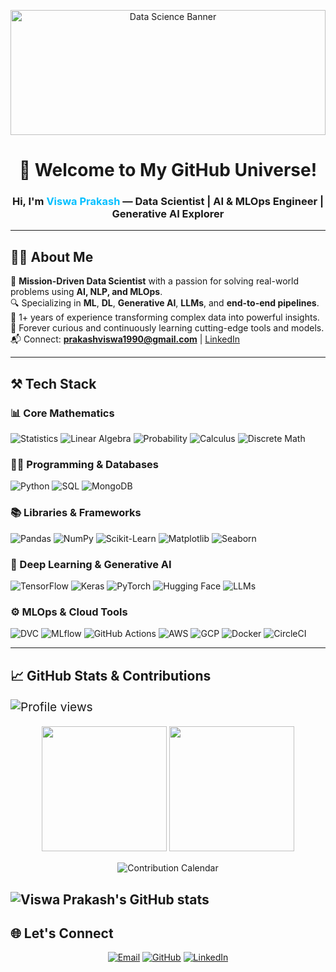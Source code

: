 <!-- Viswa Prakash GitHub Profile README -->

<p align="center">
  <img src="https://media.giphy.com/media/26xBwdIuRJiAIqHwA/giphy.gif" alt="Data Science Banner" width="100%" height="200"/>
</p>

<h1 align="center">🚀 Welcome to My GitHub Universe!</h1>
<h3 align="center">Hi, I'm <span style="color:#00BFFF">Viswa Prakash</span> — Data Scientist | AI & MLOps Engineer | Generative AI Explorer</h3>

---

## 👨‍💼 About Me

🎯 **Mission-Driven Data Scientist** with a passion for solving real-world problems using **AI, NLP, and MLOps**.  
🔍 Specializing in **ML**, **DL**, **Generative AI**, **LLMs**, and **end-to-end pipelines**.  
💼 1+ years of experience transforming complex data into powerful insights.  
🧠 Forever curious and continuously learning cutting-edge tools and models.  
📬 Connect: **prakashviswa1990@gmail.com** | [LinkedIn](https://www.linkedin.com/in/viswa-prakash/)  

---

## ⚒️ Tech Stack

### 📊 Core Mathematics
![Statistics](https://img.shields.io/badge/Statistics-blue?style=for-the-badge)
![Linear Algebra](https://img.shields.io/badge/Linear%20Algebra-yellow?style=for-the-badge)
![Probability](https://img.shields.io/badge/Probability-cyan?style=for-the-badge)
![Calculus](https://img.shields.io/badge/Calculus-green?style=for-the-badge)
![Discrete Math](https://img.shields.io/badge/Discrete%20Math-orange?style=for-the-badge)

### 🧑‍💻 Programming & Databases
![Python](https://img.shields.io/badge/Python-3776AB?style=for-the-badge&logo=python&logoColor=white)
![SQL](https://img.shields.io/badge/SQL-005C84?style=for-the-badge&logo=sqlite&logoColor=white)
![MongoDB](https://img.shields.io/badge/MongoDB-4DB33D?style=for-the-badge&logo=mongodb&logoColor=white)

### 📚 Libraries & Frameworks
![Pandas](https://img.shields.io/badge/Pandas-150458?style=for-the-badge&logo=pandas)
![NumPy](https://img.shields.io/badge/NumPy-013243?style=for-the-badge&logo=numpy)
![Scikit-Learn](https://img.shields.io/badge/Scikit--Learn-F7931E?style=for-the-badge&logo=scikit-learn&logoColor=white)
![Matplotlib](https://img.shields.io/badge/Matplotlib-007ACC?style=for-the-badge&logo=matplotlib)
![Seaborn](https://img.shields.io/badge/Seaborn-2E6E9E?style=for-the-badge)

### 🤖 Deep Learning & Generative AI
![TensorFlow](https://img.shields.io/badge/TensorFlow-FF6F00?style=for-the-badge&logo=tensorflow&logoColor=white)
![Keras](https://img.shields.io/badge/Keras-D00000?style=for-the-badge&logo=keras&logoColor=white)
![PyTorch](https://img.shields.io/badge/PyTorch-EE4C2C?style=for-the-badge&logo=pytorch&logoColor=white)
![Hugging Face](https://img.shields.io/badge/Transformers-FFD21F?style=for-the-badge&logo=huggingface&logoColor=white)
![LLMs](https://img.shields.io/badge/LLMs-0A66C2?style=for-the-badge&logo=openai&logoColor=white)

### ⚙️ MLOps & Cloud Tools

<p>
  <img src="https://img.shields.io/badge/DVC-004C99?style=for-the-badge&logo=dvc&logoColor=white" alt="DVC"/>
  <img src="https://img.shields.io/badge/MLflow-0C5EAF?style=for-the-badge&logo=mlflow&logoColor=white" alt="MLflow"/>
  <img src="https://img.shields.io/badge/GitHub%20Actions-2088FF?style=for-the-badge&logo=github-actions&logoColor=white" alt="GitHub Actions"/>
  <img src="https://img.shields.io/badge/AWS-FF9900?style=for-the-badge&logo=amazon-aws&logoColor=white" alt="AWS"/>
  <img src="https://img.shields.io/badge/GCP-4285F4?style=for-the-badge&logo=google-cloud&logoColor=white" alt="GCP"/>
  <img src="https://img.shields.io/badge/Docker-2496ED?style=for-the-badge&logo=docker&logoColor=white" alt="Docker"/>
  <img src="https://img.shields.io/badge/CircleCI-343434?style=for-the-badge&logo=circleci&logoColor=white" alt="CircleCI"/>
</p>


---

## 📈 GitHub Stats & Contributions

<p align="Left" style="font-size:1.2rem; margin-top: 10px;">
  <!-- Profile Views -->
  <img src="https://komarev.com/ghpvc/?username=Viswa-Prakash&style=flat-square&color=00BFFF" alt="Profile views" />  

<p align="center">
  <!-- Main GitHub Stats -->
  <img src="https://github-readme-stats.vercel.app/api?username=Viswa-Prakash&show_icons=true&theme=tokyonight&count_private=true" height="200" />
  <img src="https://github-readme-stats.vercel.app/api/top-langs/?username=Viswa-Prakash&layout=compact&theme=tokyonight" height="200"/>
</p>

</p>

<p align="center" style="margin-top: 15px;">
  <!-- Contribution Calendar -->
  <img src="https://github-readme-streak-stats.herokuapp.com?user=Viswa-Prakash&theme=tokyonight&hide_border=true&date_format=%5BY%20%5DM%20j" alt="Contribution Calendar" />
</p>

![Viswa Prakash's GitHub stats](https://github-readme-stats.vercel.app/api?username=Viswa-Prakash&show=reviews,discussions_started,discussions_answered,prs_merged,prs_merged_percentage)
---

## 🌐 Let's Connect

<p align="center">
  <a href="mailto:prakashviswa1990@gmail.com"><img src="https://img.shields.io/badge/Email-D14836?style=for-the-badge&logo=gmail&logoColor=white" alt="Email"/></a>
  <a href="https://github.com/Viswa-Prakash"><img src="https://img.shields.io/badge/GitHub-100000?style=for-the-badge&logo=github&logoColor=white" alt="GitHub"/></a>
  <a href="https://www.linkedin.com/in/viswa-prakash/"><img src="https://img.shields.io/badge/LinkedIn-0A66C2?style=for-the-badge&logo=linkedin&logoColor=white" alt="LinkedIn"/></a>
</p>
